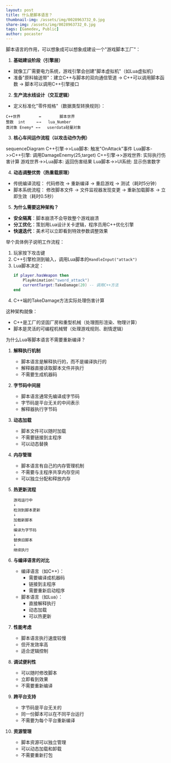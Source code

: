 ```yaml
---
layout: post
title: 什么是脚本语言？
thumbnail-img: /assets/img/0028963732_0.jpg
share-img: /assets/img/0028963732_0.jpg
tags: [Gamedev, Public]
author: pocaster
---
```


脚本语言的作用，可以想象成可以想象成建设一个"游戏脚本工厂"：

1. **基础建设阶段（引擎层）**
- 就像工厂需要电力系统，游戏引擎会创建"脚本虚拟机"（如Lua虚拟机）
- 准备"原料输送带"：建立C++与脚本的双向通信管道
   → C++可以调用脚本函数
   → 脚本可以调用C++引擎接口

2. **生产流水线设计（交互逻辑）**
- 定义标准化"零件规格"（数据类型转换规则）：
```plaintext
C++世界        ↔        脚本世界
整数  int     ←→   lua_Number
类对象 Enemy* ←→   userdata轻量对象
```

3. **核心车间运作流程（以攻击动作为例）**
<div  class = "mermaid">
sequenceDiagram
    C++引擎->>Lua脚本: 触发"OnAttack"事件
    Lua脚本->>C++引擎: 调用DamageEnemy(25,target)
    C++引擎->>游戏世界: 实际执行伤害计算
    游戏世界->>Lua脚本: 返回伤害结果
    Lua脚本->>UI系统: 显示伤害数字
</div>

4. **动态调整优势（热重载原理）**
- 传统编译流程：
  代码修改 → 重新编译 → 重启游戏 → 测试（耗时5分钟）
- 脚本系统流程：
  修改脚本文件 → 文件监视器发现变更 → 重新加载脚本 → 立即生效（耗时0.5秒）

5. **为什么需要这种架构？**
- **安全隔离**：脚本崩溃不会导致整个游戏崩溃
- **分工优化**：策划用Lua设计关卡逻辑，程序员用C++优化引擎
- **快速迭代**：美术可以立即看到特效参数调整效果

举个具体例子说明工作流程：
1. 玩家按下攻击键
2. C++引擎检测到输入，调用Lua脚本的`HandleInput("attack")`
3. Lua脚本决定：
   ```lua
   if player.hasWeapon then
       PlayAnimation("sword_attack")
       currentTarget:TakeDamage(20) -- 调用C++方法
   end
   ```
4. C++端的TakeDamage方法实际处理伤害计算

这种架构就像：
- C++是工厂的坚固厂房和重型机械（处理图形渲染、物理计算）
- 脚本是灵活的可编程机械臂（处理游戏规则、剧情逻辑）

为什么Lua等脚本语言不需要重新编译？

1. **解释执行机制**
   - 脚本语言是解释执行的，而不是编译执行的
   - 解释器直接读取脚本文件并执行
   - 不需要生成机器码

2. **字节码中间层**
   - 脚本语言通常先编译成字节码
   - 字节码是平台无关的中间表示
   - 解释器执行字节码

3. **动态加载**
   - 脚本文件可以随时加载
   - 不需要链接到主程序
   - 可以动态替换

4. **内存管理**
   - 脚本语言有自己的内存管理机制
   - 不需要与主程序共享内存空间
   - 可以独立分配和释放内存

5. **热更新流程**
   ```
   游戏运行中
   ↓
   检测到脚本更新
   ↓
   加载新脚本
   ↓
   编译为字节码
   ↓
   替换旧脚本
   ↓
   继续执行
   ```

6. **与编译语言的对比**
   - 编译语言（如C++）：
     - 需要编译成机器码
     - 链接到主程序
     - 需要重新启动程序
   - 脚本语言（如Lua）：
     - 直接解释执行
     - 动态加载
     - 可以热更新

7. **性能考虑**
   - 脚本语言执行速度较慢
   - 但开发效率高
   - 适合逻辑控制

8. **调试便利性**
   - 可以随时修改脚本
   - 立即看到效果
   - 不需要重新编译

9. **跨平台支持**
   - 字节码是平台无关的
   - 同一份脚本可以在不同平台运行
   - 不需要为每个平台重新编译

10. **资源管理**
    - 脚本资源可以独立管理
    - 可以动态加载和卸载
    - 不需要重新打包
